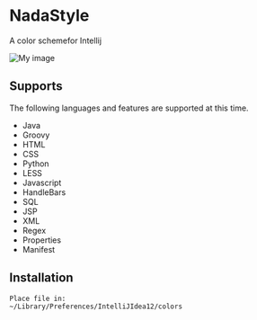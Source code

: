 NadaStyle
=============

A color schemefor Intellij

![My image](NadaStyle/images/example.png)


Supports
-------

The following languages and features are supported at this time.

* Java
* Groovy
* HTML
* CSS
* Python
* LESS
* Javascript
* HandleBars
* SQL
* JSP
* XML
* Regex
* Properties
* Manifest

Installation
-----------
    Place file in:
    ~/Library/Preferences/IntelliJIdea12/colors
